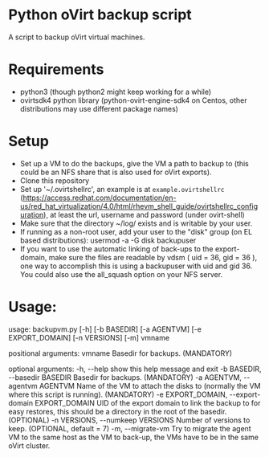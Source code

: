 # Python oVirt backup script

A script to backup oVirt virtual machines.

# Requirements
* python3 (though python2 might keep working for a while)
* ovirtsdk4 python library (python-ovirt-engine-sdk4 on Centos, other distributions may use different package names)

# Setup
* Set up a VM to do the backups, give the VM a path to backup to (this could be an NFS share that is also used for oVirt exports).
* Clone this repository
* Set up '~/.ovirtshellrc', an example is at `example.ovirtshellrc` (https://access.redhat.com/documentation/en-us/red_hat_virtualization/4.0/html/rhevm_shell_guide/ovirtshellrc_configuration), at least the url, username and password (under ovirt-shell)
* Make sure that the directory ~/log/ exists and is writable by your user.
* If running as a non-root user, add your user to the "disk" group (on EL based distributions):
  usermod -a -G disk backupuser
* If you want to use the automatic linking of back-ups to the export-domain, make sure the files are readable by vdsm ( uid = 36, gid = 36 ), one way to accomplish this is using a backupuser with uid and gid 36. You could also use the all_squash option on your NFS server.

# Usage:

usage: backupvm.py [-h] [-b BASEDIR] [-a AGENTVM] [-e EXPORT_DOMAIN]
                   [-n VERSIONS] [-m]
                   vmname

positional arguments:
  vmname                Basedir for backups. (MANDATORY)

optional arguments:
  -h, --help            show this help message and exit
  -b BASEDIR, --basedir BASEDIR
                        Basedir for backups. (MANDATORY)
  -a AGENTVM, --agentvm AGENTVM
                        Name of the VM to attach the disks to (normally the VM
                        where this script is running). (MANDATORY)
  -e EXPORT_DOMAIN, --export-domain EXPORT_DOMAIN
                        UID of the export domain to link the backup to for
                        easy restores, this should be a directory in the root
                        of the basedir. (OPTIONAL)
  -n VERSIONS, --numkeep VERSIONS
                        Number of versions to keep. (OPTIONAL, default = 7)
  -m, --migrate-vm      Try to migrate the agent VM to the same host as the VM
                        to back-up, the VMs have to be in the same oVirt
                        cluster.

